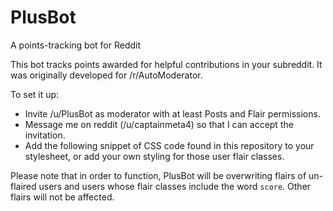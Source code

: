 # PlusBot
A points-tracking bot for Reddit

This bot tracks points awarded for helpful contributions in your subreddit. It was originally developed for /r/AutoModerator.

To set it up:

* Invite /u/PlusBot as moderator with at least Posts and Flair permissions.
* Message me on reddit (/u/captainmeta4) so that I can accept the invitation.
* Add the following snippet of CSS code found in this repository to your stylesheet, or add your own styling for those user flair classes.

Please note that in order to function, PlusBot will be overwriting flairs of un-flaired users and users whose flair classes include the word `score`. Other flairs will not be affected.
